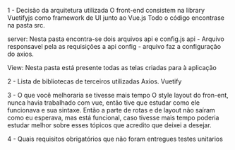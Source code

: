 1 - Decisão da arquitetura utilizada
O front-end consistem na library Vuetifyjs como framework de UI junto ao Vue.js
Todo o código encontrase na pasta src.

server: Nesta pasta encontra-se dois arquivos api e config.js
api - Arquivo responsavel pela as requisições a api
config - arquivo faz a configuração do axios.

View: Nesta pasta está presente todas as telas criadas para à aplicação
 
2 - Lista de bibliotecas de terceiros utilizadas
Axios. Vuetify
 
3 - O que você melhoraria se tivesse mais tempo
O style layout do fron-ent, nunca havia trabalhado com vue, então tive que estudar como ele funcionava e sua sintaxe.
Então a parte de rotas e de layout não saíram como eu esperava, mas está funcional, caso tivesse mais tempo poderia estudar melhor sobre esses tópicos que acredito que deixei a desejar.
 
4 - Quais requisitos obrigatórios que não foram entregues
testes unitarios